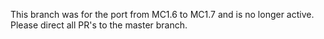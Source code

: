 This branch was for the port from MC1.6 to MC1.7 and is no longer active. Please direct all PR's to the master branch.
